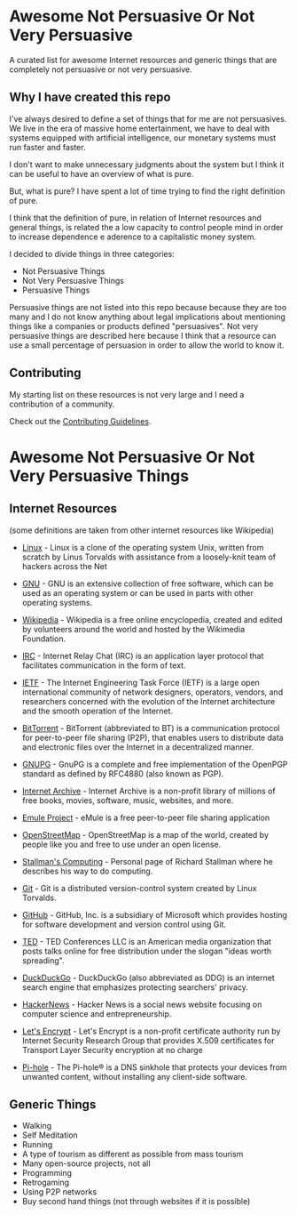 # Awesome Not Persuasive Or Not Very Persuasive

A curated list for awesome Internet resources and generic things that are completely not persuasive or not very persuasive.

## Why I have created this repo

I've always desired to define a set of things that for me are not persuasives. We live in the era of massive home entertainment, we have to deal with systems equipped with artificial intelligence, our monetary systems must run faster and faster.

I don't want to make unnecessary judgments about the system but I think it can be useful to have an overview of what is pure.

But, what is pure? I have spent a lot of time trying to find the right definition of pure.

I think that the definition of pure, in relation of Internet resources and general things, is related the a low capacity to control people mind in order to increase dependence e aderence to a capitalistic money system.

I decided to divide things in three categories:

* Not Persuasive Things
* Not Very Persuasive Things
* Persuasive Things

Persuasive things are not listed into this repo because because they are too many and I do not know anything about legal implications about mentioning things like a companies or products defined "persuasives". Not very persuasive things are described here because I think that a resource can use a small percentage of persuasion in order to allow the world to know it.

## Contributing

My starting list on these resources is not very large and I need a contribution of a community.

Check out the [Contributing Guidelines](https://github.com/lucky-sideburn/Awesome-Not-Persuasive-Or-Not-Very-Persuasive/blob/master/CONTRIBUTING.md).

# Awesome Not Persuasive Or Not Very Persuasive Things

## Internet Resources

(some definitions are taken from other internet resources like Wikipedia)

- [Linux](https://www.kernel.org/) - Linux is a clone of the operating system Unix, written from scratch by
  Linus Torvalds with assistance from a loosely-knit team of hackers across
  the Net

- [GNU](https://www.gnu.org/) - GNU is an extensive collection of free software, which can be used as an operating system or can be used in parts with other operating systems.

- [Wikipedia](https://it.wikipedia.org) - Wikipedia is a free online encyclopedia, created and edited by volunteers around the world and hosted by the Wikimedia Foundation.

- [IRC](https://en.wikipedia.org/wiki/Internet_Relay_Chat) - Internet Relay Chat (IRC) is an application layer protocol that facilitates communication in the form of text.

- [IETF](https://www.ietf.org/) - The Internet Engineering Task Force (IETF) is a large open international community of network designers, operators, vendors, and researchers concerned with the evolution of the Internet architecture and the smooth operation of the Internet.

- [BitTorrent](https://en.wikipedia.org/wiki/BitTorrent) - BitTorrent (abbreviated to BT) is a communication protocol for peer-to-peer file sharing (P2P), that enables users to distribute data and electronic files over the Internet in a decentralized manner.

- [GNUPG](https://gnupg.org/) - GnuPG is a complete and free implementation of the OpenPGP standard as defined by RFC4880 (also known as PGP).

- [Internet Archive](https://archive.org/) - Internet Archive is a non-profit library of millions of free books, movies, software, music, websites, and more. 

- [Emule Project](https://www.emule-project.net/) - eMule is a free peer-to-peer file sharing application

- [OpenStreetMap](https://www.openstreetmap.org) - OpenStreetMap is a map of the world, created by people like you and free to use under an open license.

- [Stallman's Computing](https://stallman.org/stallman-computing.html) - Personal page of Richard Stallman where he describes his way to do computing.

- [Git](https://git-scm.com/) - Git is a distributed version-control system created by Linux Torvalds.

- [GitHub](https://github.com) - GitHub, Inc. is a subsidiary of Microsoft which provides hosting for software development and version control using Git.

- [TED](https://www.ted.com/talks) - TED Conferences LLC is an American media organization that posts talks online for free distribution under the slogan "ideas worth spreading".

- [DuckDuckGo](https://duckduckgo.com/) - DuckDuckGo (also abbreviated as DDG) is an internet search engine that emphasizes protecting searchers' privacy.

- [HackerNews](https://news.ycombinator.com/) - Hacker News is a social news website focusing on computer science and entrepreneurship.

- [Let's Encrypt](https://letsencrypt.org/) - Let's Encrypt is a non-profit certificate authority run by Internet Security Research Group that provides X.509 certificates for Transport Layer Security encryption at no charge

- [Pi-hole](https://github.com/pi-hole/pi-hole) - The Pi-hole® is a DNS sinkhole that protects your devices from unwanted content, without installing any client-side software.
## Generic Things

- Walking
- Self Meditation
- Running
- A type of tourism as different as possible from mass tourism
- Many open-source projects, not all
- Programming
- Retrogaming
- Using P2P networks
- Buy second hand things (not through websites if it is possible)